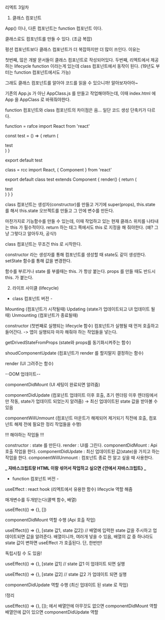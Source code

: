 리엑트 3일차

1. 클래스 컴포넌트

App() 이나, 다른 컴포넌트는 function 컴포넌트 이다.

클래스로도 컴포넌트를 만들 수 있다. (조금 복잡)

펑션 컴포넌트보다 클래스 컴포넌트가 더 복잡하지만 더 많이 쓰인다. 이유는

첫번째, 많은 개발 문서들이 클래스 컴포넌트로 작성되어있다.
두번째, 리엑트에서 제공하는 lifecycle function 이라는게 있는데 class 컴포넌트에서 동작이 된다. (19년도 부터는 function 컴포넌트에서도 가능)

그래도 클래스 컴포넌트를 알아야 코드를 읽을 수 있으니까! 알아보자아아~

기존의 App.js 가 아닌 AppClass.js 를 만들고 작업해야하는데, 이때 index.html 에 App 을 AppClass 로 바꿔줘야한다.

function 컴포넌트와 class 컴포넌트의 차이점은 음... 일단 코드 생성 단축키가 다르다.

function = rafce
import React from 'react'

const test = () => {
return (
<div>test</div>
)
}

export default test

class = rcc
import React, { Component } from 'react'

export default class test extends Component {
render() {
return (
<div>test</div>
)
}
}

class 컴포넌트는 생성자(constructor)를 만들고 거기에 super(props), this.state 를 해서 this.state 오브젝트를 만들고 그 안에 변수를 만든다.

마찬가지로 기능함수를 만들 수 있는데, 이때 작업하고 있는 현재 클래스 위치를 나타내는 this 가 필수적이다.
return 하는 태그 쪽에서도 this 로 지정을 해 줘야한다. (왜? 그냥 그렇다고 알아두자, 공식!)

class 컴포넌트는 무조건 this 로 시작한다.

constructor 라는 생성자를 통해 컴포넌트를 생성할 때 state도 같이 생성한다.
setState 함수를 통해 값을 변경한다.

함수를 부르거나 state 를 부를때는 this. 가 항상 붙는다. props 를 만들 때도 반드시 this. 가 붙는다.

2. 라이프 사이클 (lifecycle)

- class 컴포넌트 버전 -

Mounting (컴포넌트가 시작될때)
Updating (state가 업데이트되고 UI 업데이트 될때)
Unmounting (컴포넌트가 종료될때)

constructor (첫번째로 실행되는 lifecycle 함수) 컴포넌트가 실행될 때 먼저 호출하고 들어간다.
-> 앱이 실행되자 마자 해줘야 하는 작업들을 넣는다.

getDrivedStateFromProps (state와 props를 동기화시켜주는 함수)

shoudComponentUpdate (컴포넌트가 render 를 할지말지 결정하는 함수)

render (UI 그려주는 함수)

--DOM 업데이트--

componentDidMount (UI 세팅이 완료되면 알려줌)

componentDidUpdate (컴포넌트 업데이트 이후 호출, 초기 렌더링 이후 렌더링에서만 작동, state가 업데이트 되었는지 알려줌)
-> 최신 업데이트된 state 값을 받아볼 수 있음

componentWillUnmount (컴포넌트 마운트가 해제되어 제거되기 직전에 호출, 컴포넌트 해제 전에 필요한 정리 작업들을 수행)

!!! 해야하는 작업들 !!!

constructor : state 를 만든다.
render : UI를 그린다.
componentDidMount : Api 호출 작업을 한다.
componentDidUpdate : 최신 업데이트된 값(state)을 가지고 하는 작업을 한다.
componentWillUnmount : 컴포넌트 종료 전 알고 싶을 때 사용한다.

**_ 자바스크립트랑 HTML 이랑 섞어서 작업하고 싶으면 {안에서 자바스크립트} _**

- function 컴포넌트 버전 -

useEffect : react hook (리엑트에서 유용한 함수) lifecycle 역할 해줌

매개변수를 두개받는다(콜백 함수, 배열)

useEffect(() => {}, [])

componentDidMount 역할 수행 (Api 호출 작업)

useEffect(() => {}, [state 값1, state 값2]) // 배열에 입력한 state 값을 주시하고 업데이트되면 값을 알려준다. 배열이니까, 여러개 넣을 수 있음, 배열의 값 중 하나라도 state 값이 변하면 useEffect 가 호출된다. 단, 한번만!

독립시킬 수 도 있음!

useEffect(() => {}, [state 값1] // state 값1 이 업데이트 되면 실행

useEffect(() => {}, [state 값2] // state 값2 가 업데이트 되면 실행

componentDidUpdate 역할 수행 (최신 업데이트 된 state 로 작업)

!정리

useEffect(() => {}, []); 에서
배열안에 아무것도 없으면 componentDidMount 역할
배열안에 값이 있으면 componentDidUpdate 역할
